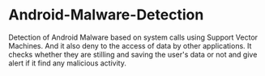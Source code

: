 # Android-Malware-Detection
Detection of Android Malware based on system calls using Support Vector Machines. And it also deny to the access of data by other applications. It checks whether they are stilling and saving the user's data or not and give alert if it find any malicious activity.
